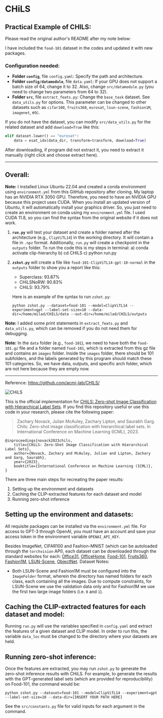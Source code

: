 # CHiLS

## Practical Example of CHILS:

Please read the original author's README after my note below:

I have included the `food-101` dataset in the codes and updated it with new packages.

### Configuration needed:
- **Folder `config`**, file `config.yaml`: Specify the path and architecture.
- **Folder `config/datamodule`**, file `data.yaml`: If your GPU does not support a batch size of 64, change it to 32. Also, change `src/datamodule.py` (you need to change two parameters from 64 to 32).
- **Folder `src`**, file `extract_feats.py`: Change the `base_task` dataset. See `data_utils.py` for options. This parameter can be changed to other datasets such as `cifar100`, `fruits360`, `eurosat`, `lsun-scene`, `fashion1M`, `imagenet`, etc.

If you do not have the dataset, you can modify `src/data_utils.py` for the related dataset and add `download=True` like this:

```python
elif dataset.lower() == "eurosat":
    data = esat_idx(data_dir, transform=transform, download=True)
```

After downloading, if program did not extract it, you need to extract it manually (right click and choose extract here).

 ------


## Overall:
**Note:** I installed Linux Ubuntu 22.04 and created a conda environment using `environment.yml` from this GitHub repository after cloning. My laptop has an NVIDIA RTX 3050 GPU. Therefore, you need to have an NVIDIA GPU because this project uses CUDA. When you install an updated version of Ubuntu, it will automatically install your graphics driver. So, you just need to create an environment on conda using my `environment.yml` file. I used CUDA 11.8, so you can find the syntax from the original website if it does not work.

1. **`run.py`** will test your dataset and create a folder named after the architecture (e.g., `ClipViTL14`) in the working directory. It will contain a file in `.npz` format. Additionally, `run.py` will create a checkpoint in the `outputs` folder.
To run the code this is my steps in terminal:
a) conda activate clip-hierarchy
b) cd CHILS
c) python run.py

2. **`zshot.py`** will create a file like `food-101-ClipViTL14-gpt-10-normal` in the `outputs` folder to show you a report like this:
   - Superclass: 93.87%
   - CHiLSNoRW: 90.83%
   - CHiLS: 93.79%

   Here is an example of the syntax to run `zshot.py`:
   ```
   python zshot.py --dataset=food-101 --model=ClipViTL14 --experiment=gpt --label-set-size=10 --data-dir=/home/milad/CHILS/data --out-dir=/home/milad/CHILS/outputs
   ```

**Note:** I added some print statements in `extract_feats.py` and `data_utils.py`, which can be removed if you do not need them for debugging.

**Note:** In the `data` folder (e.g., `food-101`), we need to have both the `food-101.gz` file and a folder named `food-101`, which is extracted from this gz file and contains an `images` folder. Inside the `images` folder, there should be 101 subfolders, and the labels generated by this program should match these 101 categories. So, we have data, outputs, and specific arch folder, which are not here because they are empty now.


-------------------------------
Reference:
https://github.com/acmi-lab/CHILS/

![CHiLS](fig19.jpeg)

This is the official implementation for [CHiLS: Zero-shot Image Classification with Hierarchical Label Sets](https://arxiv.org/abs/2302.02551). If you find this repository useful or use this code in your research, please cite the following paper: 

> Zachary Novack, Julian McAuley, Zachary Lipton, and Saurabh Garg. Chils: Zero-shot image classification with hierarchical label sets. In International Conference on Machine Learning (ICML), 2023.
```
@inproceedings{novack2023chils,
    title={CHiLS: Zero-Shot Image Classification with Hierarchical Label Sets},
    author={Novack, Zachary and McAuley, Julian and Lipton, Zachary and Garg, Saurabh},
    year={2023},
    booktitle={International Conference on Machine Learning (ICML)}, 
}
```

There are three main steps for recreating the paper results:

1. Setting up the environment and datasets
2. Caching the CLIP-extracted features for each dataset and model
3. Running zero-shot inference


## Setting up the environment and datasets:
All requisite packages can be installed via the `environment.yml` file. For access to GPT-3 through OpenAI, you must have an account and save your access token in the environment variable `OPENAI_API_KEY`.

Besides ImageNet, CIFAR100 and Fashion-MNIST (which can be autoloaded through the `torchvision` API), each dataset can be downloaded through the standard websites for each: [Office31](https://faculty.cc.gatech.edu/~judy/domainadapt/#datasets_code), [OfficeHome](https://www.hemanthdv.org/officeHomeDataset.html), [Food-101](https://www.kaggle.com/datasets/dansbecker/food-101), [Fruits360](https://www.kaggle.com/datasets/moltean/fruits), [Fashion1M](https://github.com/Cysu/noisy_label), [LSUN-Scene](https://www.yf.io/p/lsun), [ObjectNet](https://objectnet.dev/).
Dataset Notes:
- Both LSUN-Scene and Fashion1M must be configured into the `ImageFolder` format, wherein the directory has named folders for each class, each containing all the images. Due to compute constraints, for LSUN-Scene we use the validation data only and for Fashion1M we use the first two large image folders (i.e. `0` and `1`).

## Caching the CLIP-extracted features for each dataset and model:
Running `run.py` will use the variables specified in `config.yaml` and extract the features of a given dataset and CLIP model. In order to run this, the variable `data_loc` must be changed to the directory where your datasets are held.

## Running zero-shot inference:
Once the features are extracted, you may run `zshot.py` to generate the zero-shot inference results with CHiLS. For example, to generate the results with the GPT-generated label sets (which are provided for reproducibility) on Food-101, the command would be:

```
python zshot.py --dataset=food-101 --model=ClipViTL14 --experiment=gpt --label-set-size=10 --data-dir=[INSERT YOUR PATH HERE]
```

See the `src/constants.py` file for valid inputs for each argument in the command.
